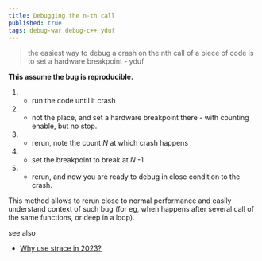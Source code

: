 ```yaml
---
title: Debugging the n-th call
published: true
tags: debug-war debug-c++ yduf
---
```

> the easiest way to debug a crash on the nth call of a piece of code is to set a hardware breakpoint - yduf

**This assume the bug is reproducible.**

1. - run the code until it crash
2. - not the place, and set a hardware breakpoint there - with counting enable, but no stop.
3. - rerun, note the count _N_ at which crash happens
4. - set the breakpoint to break at _N_ -1
5. - rerun, and now you are ready to debug in close condition to the crash.

This method allows to rerun close to normal performance and easily understand context of such bug  (for eg, when happens after several call of the same functions, or deep in a loop).

see also
- [	Why use strace in 2023?](https://news.ycombinator.com/item?id=38908496)
